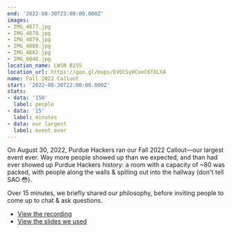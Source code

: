 ```yaml
---
end: '2022-08-30T23:00:00.000Z'
images:
- IMG_4877.jpg
- IMG_4878.jpg
- IMG_4879.jpg
- IMG_4880.jpg
- IMG_4882.jpg
- IMG_6048.jpg
location_name: LWSN B155
location_url: https://goo.gl/maps/EVQCSyHCoeC6T8LXA
name: Fall 2022 Callout
start: '2022-08-30T22:00:00.000Z'
stats:
- data: '150'
  label: people
- data: '15'
  label: minutes
- data: our largest
  label: event ever
---
```


On August 30, 2022, Purdue Hackers ran our Fall 2022 Callout—our largest event ever. Way more people showed up than we expected, and than had ever showed up Purdue Hackers history: a room with a capacity of ~80 was packed, with people along the walls & spilling out into the hallway (don't tell SAO 😳).

Over 15 minutes, we briefly shared our philosophy, before inviting people to come up to chat & ask questions.

- [View the recording](https://www.youtube.com/watch?v=NutLx_8RisI)
- [View the slides we used](https://docs.google.com/presentation/d/1iQ8zrx__t07F5KbsJdWoE9yPwzdfslnh/edit?usp=sharing&ouid=105736452470826651375&rtpof=true&sd=true)